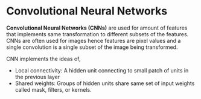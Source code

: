 #  Convolutional Neural Networks

**Convolutional Neural Networks (CNNs)** are used for amount of features that implements same transformation to different subsets of the features. CNNs are often used for images hence features are pixel values and a single convolution is a single subset of the image being transformed.

CNN implements the ideas of,

* Local connectivity: A hidden unit connecting to small patch of units in the previous layer
* Shared weights: Groups of hidden units share same set of input weights called mask, filters, or kernels.


